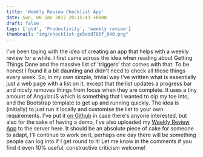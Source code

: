 ```yaml
---
title: 'Weekly Review Checklist App'
date: Sun, 08 Jan 2017 20:15:43 +0000
draft: false
tags: ['gtd', 'Productivity', 'weekly review']
thumbnail: "img/checklist-ge5edd708f_640.png"
---
```


I've been toying with the idea of creating an app that helps with a weekly review for a while. I first came across the idea when reading about Getting Things Done and the massive list of 'triggers' that comes with that. To be honest I found it a bit daunting and didn't need to check all those things every week. So, in my own simple, trivial way I've written what is essentially just a web page with a list on it, except that the list updates a progress bar and nicely removes things from focus when they are complete. It uses a tiny amount of AngularJS which is something that I wanted to dip my toe into, and the Bootstrap template to get up and running quickly. The idea is (initially) to just run it locally and customise the list to your own requirements. I've put it [on Github](https://github.com/tomfbush/weeklyreviewapp) in case there's anyone interested, but also for the sake of having a demo, I've also uploaded my [Weekly Review App](http://www.tombush.co.uk/weekly-review-app/) to the server here. It should be an absolute piece of cake for someone to adapt, I'll continue to work on it, perhaps one day there will be something people can log into if I get round to it! Let me know in the comments if you find it even 10% useful, constructive criticism welcome!
